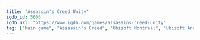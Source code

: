 ```yaml
---
title: "Assassin's Creed Unity"
igdb_id: 5606
igdb_url: "https://www.igdb.com/games/assassins-creed-unity"
tag: ["Main game", "Assassin's Creed", "Ubisoft Montreal", "Ubisoft Annecy", "Ubisoft Entertainment", "Ubisoft Shanghai", "Ubisoft Singapore", "Ubisoft Toronto", "Ubisoft Kyiv", "Ubisoft Chengdu", "Ubisoft Québec", "Role-playing (RPG)", "Adventure", "Single player", "Multiplayer", "Co-operative", "Third person", "Action", "Fantasy", "Historical", "Stealth", "Open world"]
---
```

